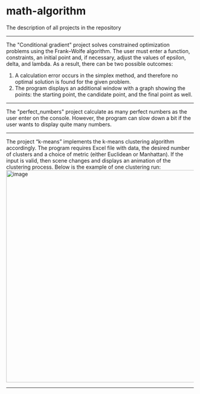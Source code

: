 # math-algorithm
The description of all projects in the repository

--------------------------------------------------------------------

The "Conditional gradient" project solves constrained optimization problems using the Frank–Wolfe algorithm. The user must enter a function, constraints, an initial point and, if necessary, adjust the values of epsilon, delta, and lambda. As a result, there can be two possible outcomes:
  1. A calculation error occurs in the simplex method, and therefore no optimal solution is found for the given problem.
  2. The program displays an additional window with a graph showing the points: the starting point, the candidate point, and the final point as well.

--------------------------------------------------------------------

The "perfect_numbers" project calculate as many perfect numbers as the user enter on the console. However, the program can slow down a bit if the user wants to display quite many numbers.

--------------------------------------------------------------------

The project “k-means” implements the k-means clustering algorithm accordingly. The program requires Excel file with data, the desired number of clusters and a choice of metric (either Euclidean or Manhattan). If the input is valid, then scene changes and displays an animation of the clustering process. Below is the example of one clustering run:
<img width="940" height="568" alt="image" src="https://github.com/user-attachments/assets/5c783fb0-1abf-4484-b8d1-49927d85e304" />

--------------------------------------------------------------------
